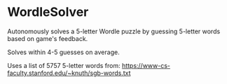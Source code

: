 # WordleSolver

Autonomously solves a 5-letter Wordle puzzle by guessing 5-letter words based on game's feedback. 

Solves within 4-5 guesses on average.

Uses a list of 5757 5-letter words from: 
https://www-cs-faculty.stanford.edu/~knuth/sgb-words.txt
